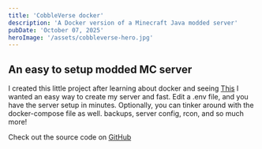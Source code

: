```yaml
---
title: 'CobbleVerse docker'
description: 'A Docker version of a Minecraft Java modded server'
pubDate: 'October 07, 2025'
heroImage: '/assets/cobbleverse-hero.jpg'
---
```

## An easy to setup modded MC server
I created this little project after learning about docker and seeing <u>[This](https://github.com/Blue-Kachina/cobbleverse_server)</u>
I wanted an easy way to create my server and fast. Edit a .env file, and you have the server setup in minutes.
Optionally, you can tinker around with the docker-compose file as well. backups, server config, rcon, and so much more!

Check out the source code on <u>[GitHub](https://github.com/seraphicfae/cobbleverse-server)</u>
